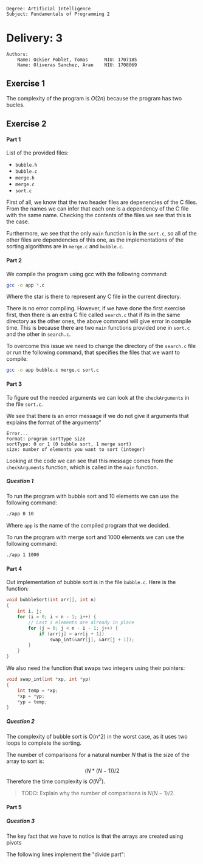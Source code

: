 ```
Degree: Artificial Intelligence
Subject: Fundamentals of Programming 2
```
# Delivery: 3
```
Authors:
    Name: Ockier Poblet, Tomas      NIU: 1707185
    Name: Oliveras Sanchez, Aran    NIU: 1708069
```

## Exercise 1
The complexity of the program is $O(2n)$ because the program has two bucles.

## Exercise 2

#### Part 1
List of the provided files:
- `bubble.h`
- `bubble.c`
- `merge.h`
- `merge.c`
- `sort.c`

First of all, we know that the two header files are depenencies of the C files. From the names we can infer that each one is a dependency of the C file with the same name. Checking the contents of the files we see that this is the case.

Furthermore, we see that the only `main` function is in the `sort.c`, so all of the other files are dependencies of this one, as the implementations of the sorting algorithms are in `merge.c` and `bubble.c`.

#### Part 2
We compile the program using gcc with the following command:
```bash
gcc -o app *.c
```
Where the star is there to represent any C file in the current directory.

There is no error compiling. However, if we have done the first exercise first, then there is an extra C file called `search.c` that if its in the same directory as the other ones, the above command will give error in compile time. This is because there are two `main` functions provided one in `sort.c` and the other in `search.c`.

To overcome this issue we need to change the directory of the `search.c` file or run the following command, that specifies the files that we want to compile:
```bash
gcc -o app bubble.c merge.c sort.c
```


#### Part 3
To figure out the needed arguments we can look at the `checkArguments` in the file `sort.c`.

We see that there is an error message if we do not give it arguments that explains the format of the arguments"
```
Error...
Format: program sortType size
sortType: 0 or 1 (0 bubble sort, 1 merge sort)
size: number of elements you want to sort (integer)
```
Looking at the code we can see that this message comes from the `checkArguments` function, which is called in the `main` function.

##### Question 1
To run the program with bubble sort and 10 elements we can use the following command:
```bash
./app 0 10
```
Where `app` is the name of the compiled program that we decided.

To run the program with merge sort and 1000 elements we can use the following command:
```bash
./app 1 1000
```

#### Part 4
Out implementation of bubble sort is in the file `bubble.c`. Here is the function:
```c
void bubbleSort(int arr[], int n)
{
    int i, j;
    for (i = 0; i < n - 1; i++) {
        // Last i elements are already in place
        for (j = 0; j < n - i - 1; j++) {
            if (arr[j] > arr[j + 1])
                swap_int(&arr[j], &arr[j + 1]);
        }
    }
}
```

We also need the function that swaps two integers using their pointers:
```c
void swap_int(int *xp, int *yp)
{
    int temp = *xp;
    *xp = *yp;
    *yp = temp;
}
```

##### Question 2
The complexity of bubble sort is O(n^2) in the worst case, as it uses two loops to complete the sorting.

The number of comparisons for a natural number $N$ that is the size of the array to sort is:
$$
(N * (N - 1)) / 2
$$
Therefore the time complexity is $O(N^2)$.
> TODO: Explain why the number of comparisons is $N(N-1)/2$.

#### Part 5
##### Question 3
The key fact that we have to notice is that the arrays are created using pivots 

The following lines implement the "divide part":
```c

```
